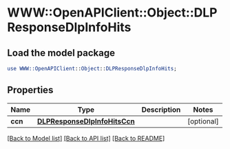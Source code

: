 # WWW::OpenAPIClient::Object::DLPResponseDlpInfoHits

## Load the model package
```perl
use WWW::OpenAPIClient::Object::DLPResponseDlpInfoHits;
```

## Properties
Name | Type | Description | Notes
------------ | ------------- | ------------- | -------------
**ccn** | [**DLPResponseDlpInfoHitsCcn**](DLPResponseDlpInfoHitsCcn.md) |  | [optional] 

[[Back to Model list]](../README.md#documentation-for-models) [[Back to API list]](../README.md#documentation-for-api-endpoints) [[Back to README]](../README.md)



